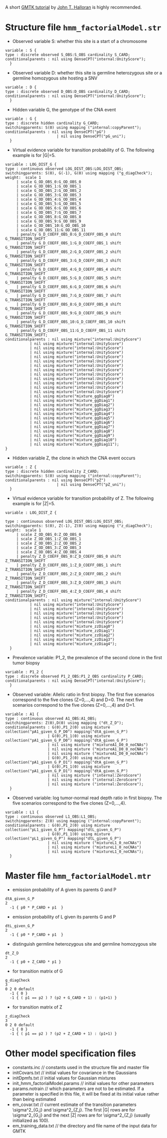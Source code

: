 

A short [GMTK tutorial](http://melodi.ee.washington.edu/~halloj3/pdfs/gmtk_hmm_example.pdf) by [John T. Halloran](http://melodi.ee.washington.edu/~halloj3/) is highly recommended. 


# Structure file `hmm_factorialModel.str`

* Observed variable S: whether this site is a start of a chromosome

~~~~
variable : S {
type : discrete observed S_OBS:S_OBS cardinality S_CARD;
conditionalparents : nil using DenseCPT("internal:UnityScore");
  }
~~~~

* Observed variable D: whether this site is germline heterozygous site or a germline homozygous site hosting a SNV
 
~~~~  
variable : D {
type : discrete observed D_OBS:D_OBS cardinality D_CARD;
conditionalparents : nil using DenseCPT("internal:UnityScore"); 
  }  
~~~~  
  
* Hidden variable G, the genotype of the CNA event  

~~~~
variable : G {
type : discrete hidden cardinality G_CARD;
switchingparents: S(0) using mapping ("internal:copyParent");
conditionalparents : nil using DenseCPT("pG")
		               | nil using DenseCPT("pG_uni");
  }
~~~~

* Virtual evidence variable for transition probability of G. The following example is for |G|=5.
 
~~~~  
variable : LOG_DIST_G {
type : continuous observed LOG_DIST_OBS:LOG_DIST_OBS;
switchingparents: S(0), G(-1), G(0) using mapping ("g_diagCheck");
weight:  scale 1 
	 | scale G_OD_OBS_0:G_OD_OBS_0
	 | scale G_OD_OBS_1:G_OD_OBS_1
	 | scale G_OD_OBS_2:G_OD_OBS_2
	 | scale G_OD_OBS_3:G_OD_OBS_3
	 | scale G_OD_OBS_4:G_OD_OBS_4
	 | scale G_OD_OBS_5:G_OD_OBS_5
	 | scale G_OD_OBS_6:G_OD_OBS_6
	 | scale G_OD_OBS_7:G_OD_OBS_7
	 | scale G_OD_OBS_8:G_OD_OBS_8
	 | scale G_OD_OBS_9:G_OD_OBS_9
	 | scale G_OD_OBS_10:G_OD_OBS_10
	 | scale G_OD_OBS_11:G_OD_OBS_11
	 | penalty G_D_COEFF_OBS_0:G_D_COEFF_OBS_0 shift G_TRANSITION_SHIFT
	 | penalty G_D_COEFF_OBS_1:G_D_COEFF_OBS_1 shift G_TRANSITION_SHIFT
	 | penalty G_D_COEFF_OBS_2:G_D_COEFF_OBS_2 shift G_TRANSITION_SHIFT
	 | penalty G_D_COEFF_OBS_3:G_D_COEFF_OBS_3 shift G_TRANSITION_SHIFT
	 | penalty G_D_COEFF_OBS_4:G_D_COEFF_OBS_4 shift G_TRANSITION_SHIFT
	 | penalty G_D_COEFF_OBS_5:G_D_COEFF_OBS_5 shift G_TRANSITION_SHIFT
	 | penalty G_D_COEFF_OBS_6:G_D_COEFF_OBS_6 shift G_TRANSITION_SHIFT
	 | penalty G_D_COEFF_OBS_7:G_D_COEFF_OBS_7 shift G_TRANSITION_SHIFT
	 | penalty G_D_COEFF_OBS_8:G_D_COEFF_OBS_8 shift G_TRANSITION_SHIFT
	 | penalty G_D_COEFF_OBS_9:G_D_COEFF_OBS_9 shift G_TRANSITION_SHIFT
	 | penalty G_D_COEFF_OBS_10:G_D_COEFF_OBS_10 shift G_TRANSITION_SHIFT
	 | penalty G_D_COEFF_OBS_11:G_D_COEFF_OBS_11 shift G_TRANSITION_SHIFT;
conditionalparents : nil using mixture("internal:UnityScore")
		   | nil using mixture("internal:UnityScore")
		   | nil using mixture("internal:UnityScore")
		   | nil using mixture("internal:UnityScore")
		   | nil using mixture("internal:UnityScore")
		   | nil using mixture("internal:UnityScore")
		   | nil using mixture("internal:UnityScore")
		   | nil using mixture("internal:UnityScore")
		   | nil using mixture("internal:UnityScore")
		   | nil using mixture("internal:UnityScore")
		   | nil using mixture("internal:UnityScore")
		   | nil using mixture("internal:UnityScore")
		   | nil using mixture("internal:UnityScore")
		   | nil using mixture("mixture_ggDiag0")
		   | nil using mixture("mixture_ggDiag1")
		   | nil using mixture("mixture_ggDiag2")
		   | nil using mixture("mixture_ggDiag3")
		   | nil using mixture("mixture_ggDiag4")
		   | nil using mixture("mixture_ggDiag5")
		   | nil using mixture("mixture_ggDiag6")
		   | nil using mixture("mixture_ggDiag7")
		   | nil using mixture("mixture_ggDiag8")
		   | nil using mixture("mixture_ggDiag9")
		   | nil using mixture("mixture_ggDiag10")
		   | nil using mixture("mixture_ggDiag11");
}
~~~~

* Hidden variable Z, the clone in which the CNA event occurs 

~~~~
variable : Z {
type : discrete hidden cardinality Z_CARD;
switchingparents: S(0) using mapping ("internal:copyParent");
conditionalparents : nil using DenseCPT("pZ")
		               | nil using DenseCPT("pZ_uni");
  }  
~~~~

* Virtual evidence variable for transition probability of Z. The following example is for |Z|=5.

~~~~
variable : LOG_DIST_Z {

type : continuous observed LOG_DIST_OBS:LOG_DIST_OBS;
switchingparents: S(0), Z(-1), Z(0) using mapping ("z_diagCheck");
weight:  scale 1 
	 | scale Z_OD_OBS_0:Z_OD_OBS_0
	 | scale Z_OD_OBS_1:Z_OD_OBS_1
	 | scale Z_OD_OBS_2:Z_OD_OBS_2
	 | scale Z_OD_OBS_3:Z_OD_OBS_3
	 | scale Z_OD_OBS_4:Z_OD_OBS_4
	 | penalty Z_D_COEFF_OBS_0:Z_D_COEFF_OBS_0 shift Z_TRANSITION_SHIFT
	 | penalty Z_D_COEFF_OBS_1:Z_D_COEFF_OBS_1 shift Z_TRANSITION_SHIFT
	 | penalty Z_D_COEFF_OBS_2:Z_D_COEFF_OBS_2 shift Z_TRANSITION_SHIFT
	 | penalty Z_D_COEFF_OBS_3:Z_D_COEFF_OBS_3 shift Z_TRANSITION_SHIFT
	 | penalty Z_D_COEFF_OBS_4:Z_D_COEFF_OBS_4 shift Z_TRANSITION_SHIFT;
conditionalparents : nil using mixture("internal:UnityScore")
		   | nil using mixture("internal:UnityScore")
		   | nil using mixture("internal:UnityScore")
		   | nil using mixture("internal:UnityScore")
		   | nil using mixture("internal:UnityScore")
		   | nil using mixture("internal:UnityScore")
		   | nil using mixture("mixture_zzDiag0")
		   | nil using mixture("mixture_zzDiag1")
		   | nil using mixture("mixture_zzDiag2")
		   | nil using mixture("mixture_zzDiag3")
		   | nil using mixture("mixture_zzDiag4");
  }
~~~~

* Prevalence variable: P1_2, the prevalence of the second clone in the first tumor biopsy

~~~~
variable : P1_2 {
type : discrete observed P1_2_OBS:P1_2_OBS cardinality P_CARD; 
conditionalparents : nil using DenseCPT("internal:UnityScore"); 
  }
~~~~

* Observed variable: Allelic ratio in first biopsy. The first five scenarios correspond to the five clones (Z=0,...,4) and D=0. The next five scenarios correspond to the five clones (Z=0,...,4) and D=1.

~~~~ 
variable : A1 {
type : continuous observed A1_OBS:A1_OBS;
switchingparents: Z(0),D(0) using mapping ("dt_Z_D");
conditionalparents : G(0),P1_2(0) using mixture collection("pA1_given_G_P_D0") mapping("dtA_given_G_P") 
                   | G(0),P1_1(0) using mixture collection("pA1_given_G_P_D0") mapping("dtA_given_G_P")
                   | nil using mixture ("mixtureA1_D0_0_noCNAs")
                   | nil using mixture ("mixtureA1_D0_0_noCNAs")
                   | nil using mixture ("mixtureA1_D0_0_noCNAs")
                   | G(0),P1_2(0) using mixture collection("pA1_given_G_P_D1") mapping("dtA_given_G_P")
                   | G(0),P1_1(0) using mixture collection("pA1_given_G_P_D1") mapping("dtA_given_G_P")
                   | nil using mixture ("internal:ZeroScore") 
                   | nil using mixture ("internal:ZeroScore") 
                   | nil using mixture ("internal:ZeroScore");
  }
~~~~

* Observed variable: log tumor-normal read depth ratio in first biopsy. The five scenarios correspond to the five clones (Z=0,...,4).

~~~~  
variable : L1 {
type : continuous observed L1_OBS:L1_OBS;
switchingparents: Z(0) using mapping ("internal:copyParent");
conditionalparents : G(0),P1_2(0) using mixture collection("pL1_given_G_P") mapping("dtL_given_G_P")
                   | G(0),P1_1(0) using mixture collection("pL1_given_G_P") mapping("dtL_given_G_P")
                   | nil using mixture ("mixtureL1_0_noCNAs") 
                   | nil using mixture ("mixtureL1_0_noCNAs") 
                   | nil using mixture ("mixtureL1_0_noCNAs");
  }  
~~~~  

# Master file `hmm_factorialModel.mtr`

* emission probability of A given its parents G and P

~~~~
dtA_given_G_P
2
  -1 { p0 * P_CARD + p1  }
~~~~

* emission probability of L given its parents G and P 

~~~~
dtL_given_G_P
2
  -1 { p0 * P_CARD + p1  }  
~~~~

* distinguish germline heterozygous site and germline homozygous site

~~~~
dt_Z_D
2
  -1 { p0 + Z_CARD * p1 }
~~~~

* for transition matrix of G

~~~~
g_diagCheck
3 
0 2 0 default
  -1 { 0 }
  -1 { ( p1 == p2 ) ? (p2 + G_CARD + 1) : (p1+1) }
~~~~

* for transition matrix of Z

~~~~
z_diagCheck
3 
0 2 0 default
  -1 { 0 }
  -1 { ( p1 == p2 ) ? (p2 + Z_CARD + 1) : (p1+1) }
~~~~

# Other model specification files
* constants.inc  // constants used in the structure file and master file
* initCovars.txt  // initial values for covariance in the Gaussians
* initDpmfs.txt  // initial values for Gaussian mixtures
* init_hmm_factorialModel.params  // initial values for other parameters
* params.notrain  // which parameters are not to be estimated. If a parameter is specified in this file, it will be fixed at its initial value rather than being estimated
* em_covar.txt // current estimate of the transition parameters \sigma^2_{G,j} and \sigma^2_{Z,j}. The first |G| rows are for \sigma^2_{G,j} and the next |Z| rows are for \sigma^2_{Z,j} (usually initialized as 100).
* em_training_data.txt // the directory and file name of the input data for GMTK








